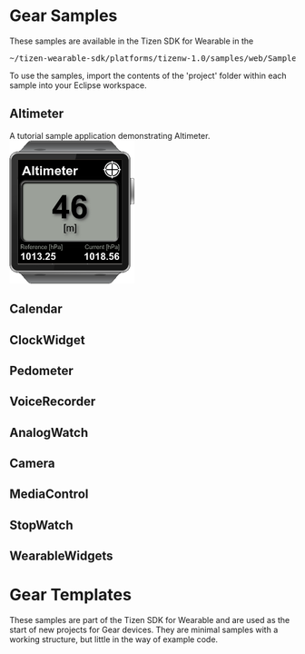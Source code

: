 # Gear Samples

These samples are available in the Tizen SDK for Wearable in the 

<pre>
~/tizen-wearable-sdk/platforms/tizenw-1.0/samples/web/Sample/Tizen/Web App
</pre>

To use the samples, import the contents of the 'project' folder within each
sample into your Eclipse workspace.

## Altimeter

A tutorial sample application demonstrating Altimeter.
![Altimeter](./Samples/Altimeter/screenshot.png)

## Calendar
## ClockWidget
## Pedometer
## VoiceRecorder
## AnalogWatch  
## Camera    
## MediaControl  
## StopWatch  
## WearableWidgets

# Gear Templates

These samples are part of the Tizen SDK for Wearable and are used as the start
of new projects for Gear devices. They are minimal samples with a working
structure, but little in the way of example code.
